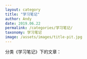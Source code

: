```yaml
---
layout: category
title: "学习笔记"
author: Andy
date: 2019.06.22
permalink: /categories/学习笔记/
taxonomy: 学习笔记
image: /assets/images/title-pit.jpg
---
```

分类《学习笔记》下的文章：